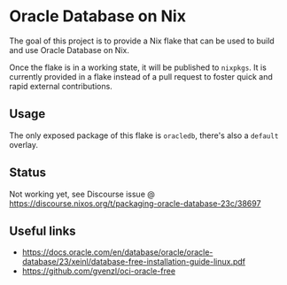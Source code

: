 # Oracle Database on Nix

The goal of this project is to provide a Nix flake that can be used to build
and use Oracle Database on Nix.

Once the flake is in a working state, it will be published to `nixpkgs`. It is
currently provided in a flake instead of a pull request to foster quick and rapid
external contributions.

## Usage

The only exposed package of this flake is `oracledb`, there's also a `default`
overlay.

## Status

Not working yet, see Discourse issue @ https://discourse.nixos.org/t/packaging-oracle-database-23c/38697

## Useful links

- https://docs.oracle.com/en/database/oracle/oracle-database/23/xeinl/database-free-installation-guide-linux.pdf
- https://github.com/gvenzl/oci-oracle-free
